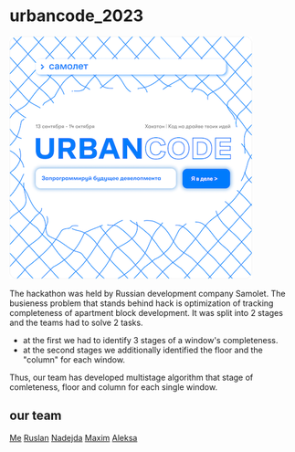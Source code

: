 # urbancode_2023
![alt text](https://github.com/REDISKA3000/urbancode_2023/blob/fe82934c4a5f2b9ba0272700f4c07964d9fd35aa/urbancode.png)

The hackathon was held by Russian development company Samolet.
The busieness problem that stands behind hack is optimization of tracking completeness of apartment block development. It was split into 2 stages and the teams had to solve 2 tasks.
- at the first we had to identify 3 stages of a window's completeness.
- at the second stages we additionally identified the floor and the "column" for each window. <br/>

Thus, our team has developed multistage algorithm that stage of comleteness, floor and column for each single window.
## our team
[Me](https://github.com/REDISKA3000)
[Ruslan](https://github.com/lubludrova)
[Nadejda](https://github.com/Horeknad)
[Maxim](https://github.com/Makual)
[Aleksa](https://github.com/leksa-pramheda)


